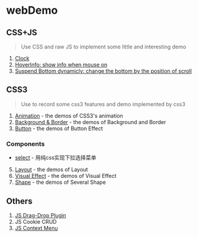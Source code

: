 # webDemo

## CSS+JS
> Use CSS and raw JS to implement some little and interesting demo
1. [Clock](https://cdn.rawgit.com/GXwar/webDemo/40a831e1/CSS%2BJS/clock.html)
2. [HoverInfo: show info when mouse on](https://cdn.rawgit.com/GXwar/webDemo/e7745993/CSS%2BJS/changeInfo/info.html)
3. [Suspend Bottom dynamicly: change the bottom by the position of scroll]()

## CSS3
> Use to record some css3 features and demo implemented by css3
1. [Animation](https://github.com/GXwar/webDemo/tree/master/CSS3/animation) - the demos of CSS3's animation
2. [Background & Border](https://github.com/GXwar/webDemo/tree/master/CSS3/background%26border) - the demos of Background and Border
3. [Button](https://github.com/GXwar/webDemo/tree/master/CSS3/buttons) - the demos of Button Effect

### Components
* [select]() - 用纯css实现下拉选择菜单

5. [Layout](https://github.com/GXwar/webDemo/tree/master/CSS3/Layout) - the demos of Layout
6. [Visual Effect](https://github.com/GXwar/webDemo/tree/master/CSS3/Visual%20Effect) - the demos of Visual Effect
7. [Shape](https://github.com/GXwar/webDemo/tree/master/CSS3/shape) - the demos of Several Shape


## Others
1. [JS Drag-Drop Plugin](http://htmlpreview.github.io/?https://github.com/GXwar/webDemo/blob/master/Others/JS-Drag-Drop-Plugin/index.html)
2. JS Cookie CRUD
3. [JS Context Menu](https://cdn.rawgit.com/GXwar/webDemo/f0dd4249/Others/ContextMenu/index.html)

